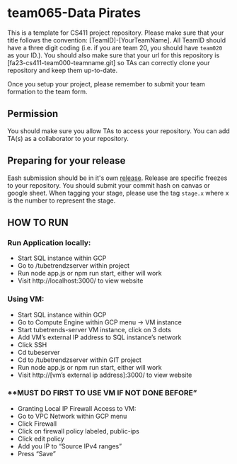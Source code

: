 # team065-Data Pirates
This is a template for CS411 project repository. Please make sure that your title follows the convention: [TeamID]-[YourTeamName]. All TeamID should have a three digit coding (i.e. if you are team 20, you should have `team020` as your ID.). You should also make sure that your url for this repository is [fa23-cs411-team000-teamname.git] so TAs can correctly clone your repository and keep them up-to-date.

Once you setup your project, please remember to submit your team formation to the team form.

## Permission
You should make sure you allow TAs to access your repository. You can add TA(s) as a collaborator to your repository.

## Preparing for your release
Eash submission should be in it's own [release](https://docs.github.com/en/repositories/releasing-projects-on-github/about-releases). Release are specific freezes to your repository. You should submit your commit hash on canvas or google sheet. When tagging your stage, please use the tag `stage.x` where x is the number to represent the stage.

## HOW TO RUN
### Run Application locally:
- Start SQL instance within GCP
- Go to /tubetrendzserver within project
- Run node app.js or npm run start, either will work
- Visit http://localhost:3000/ to view website

### Using VM:
- Start SQL instance within GCP
- Go to Compute Engine within GCP menu -> VM instance
- Start tubetrends-server VM instance, click on 3 dots
- Add VM’s external IP address to SQL instance’s network
- Click SSH
- Cd tubeserver
- Cd to /tubetrendzserver within GIT project
- Run node app.js or npm run start, either will work
- Visit http://[vm’s external ip address]:3000/ to view website

### **MUST DO FIRST TO USE VM IF NOT DONE BEFORE”
- Granting Local IP Firewall Access to VM:
- Go to VPC Network within GCP menu
- Click Firewall
- Click on firewall policy labeled, public-ips
- Click edit policy
- Add you IP to “Source IPv4 ranges”
- Press “Save”

